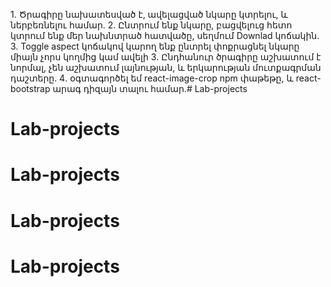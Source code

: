 1․ Ծրագիրը նախատեսված է, ավելացված նկարը կտրելու, և ներբեռնելու համար․
2․ Ընտրում ենք նկարը, բացվելուց հետո կտրում ենք մեր նախնտրած հատվածը, սեղմում Downlad կոճակին․
3. Toggle aspect կոճակով կարող ենք ընտրել փոքրացնել նկարը միայն չորս կողմից կամ ավելի
3․ Ընդհանուր ծրագիրը աշխատում է նորմալ, չեն աշխատում լայնության, և երկարության մուտքագրման դաշտերը․
4․ օգտագործել եմ react-image-crop npm փաթեթը, և react-bootstrap արագ դիզայն տալու համար․# Lab-projects
# Lab-projects
# Lab-projects
# Lab-projects
# Lab-projects
